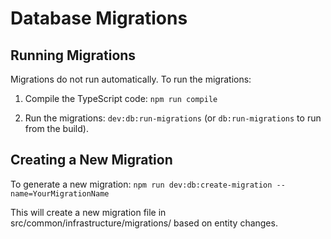# Database Migrations

## Running Migrations

Migrations do not run automatically. To run the migrations:

1. Compile the TypeScript code: `npm run compile`

2. Run the migrations: `dev:db:run-migrations` (or `db:run-migrations` to run from the build).

## Creating a New Migration

To generate a new migration: `npm run dev:db:create-migration --name=YourMigrationName`

This will create a new migration file in src/common/infrastructure/migrations/ based on entity changes.

